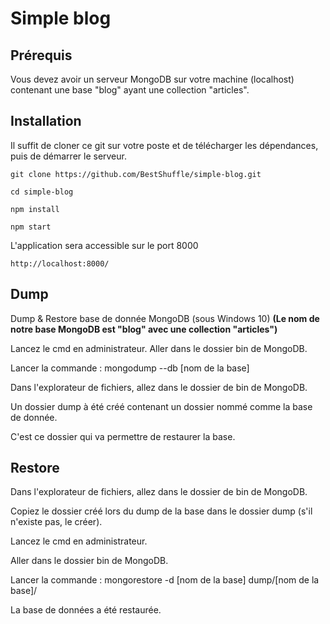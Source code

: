 
# Simple blog

## Prérequis

Vous devez avoir un serveur MongoDB sur votre machine (localhost) contenant une base "blog" ayant une collection "articles".

## Installation

Il suffit de cloner ce git sur votre poste et de télécharger les dépendances, puis de démarrer le serveur.

    git clone https://github.com/BestShuffle/simple-blog.git

    cd simple-blog

    npm install

    npm start

L'application sera accessible sur le port 8000

    http://localhost:8000/

## Dump

Dump & Restore base de donnée MongoDB (sous Windows 10)
**(Le nom de notre base MongoDB est "blog" avec une collection "articles")**
  
Lancez le cmd en administrateur.
Aller dans le dossier bin de MongoDB.

Lancer la commande : mongodump --db [nom de la base]

Dans l'explorateur de fichiers, allez dans le dossier de bin de MongoDB.

Un dossier dump à été créé contenant un dossier nommé comme la base de donnée.

C'est ce dossier qui va permettre de restaurer la base.

## Restore

Dans l'explorateur de fichiers, allez dans le dossier de bin de MongoDB.

Copiez le dossier créé lors du dump de la base dans le dossier dump (s'il n'existe pas, le créer).

Lancez le cmd en administrateur.

Aller dans le dossier bin de MongoDB.

Lancer la commande : mongorestore -d [nom de la base] dump/[nom de la base]/

La base de données a été restaurée.

